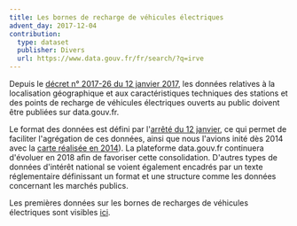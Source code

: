```yaml
---
title: Les bornes de recharge de véhicules électriques
advent_day: 2017-12-04
contribution:
  type: dataset
  publisher: Divers
  url: https://www.data.gouv.fr/fr/search/?q=irve
---
```


<!--more-->

Depuis le [décret n° 2017-26 du 12 janvier 2017](https://www.legifrance.gouv.fr/affichTexte.do?cidTexte=JORFTEXT000033860620&dateTexte=&categorieLien=id), les données relatives à la localisation géographique et aux caractéristiques techniques des stations et des points de recharge de véhicules électriques ouverts au public doivent être publiées sur data.gouv.fr. 

Le format des données est défini par l'[arrêté du 12 janvier](https://www.legifrance.gouv.fr/affichTexte.do?cidTexte=JORFTEXT000033860733&categorieLien=id), ce qui permet de faciliter l'agrégation de ces données, ainsi que nous l'avions inité dès 2014 avec la [carte réalisée en 2014](https://www.data.gouv.fr/fr/reuses/carte-des-bornes-de-recharge-pour-vehicules-electriques/)). La plateforme data.gouv.fr continuera d'évoluer en 2018 afin de favoriser cette consolidation. D'autres types de données d'intérêt national se voient également encadrés par un texte réglementaire définissant un format et une structure comme les données concernant les marchés publics.

Les premières données sur les bornes de recharges de véhicules électriques sont visibles [ici](https://www.data.gouv.fr/fr/search/?q=irve).

<div data-udata-dataset-id="5448d3e0c751df01f85d0572"></div>
<script src="https://www.data.gouv.fr/static/widgets.js" id="udata" async defer onload="udataScript.loadDatasets()"></script>
